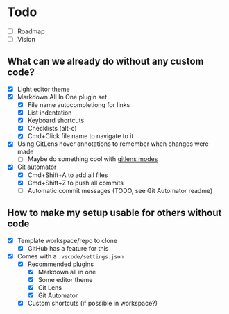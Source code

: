 # Todo

- [ ] Roadmap
- [ ] Vision

## What can we already do without any custom code?
- [x] Light editor theme
- [x] Markdown All In One plugin set
  - [x] File name autocompletiong for links
  - [x] List indentation
  - [x] Keyboard shortcuts
  - [x] Checklists (alt-c)
  - [x] Cmd+Click file name to navigate to it
- [x] Using GitLens hover annotations to remember when changes were made
  - [ ] Maybe do something cool with [gitlens modes](https://github.com/eamodio/vscode-gitlens/tree/master/#modes-)
- [x] Git automator
  - [x] Cmd+Shift+A to add all files
  - [x] Cmd+Shift+Z to push all commits
  - [ ] Automatic commit messages (TODO, see Git Automator readme)

## How to make my setup usable for others without code
- [x] Template workspace/repo to clone
  - [x] GitHub has a feature for this
- [x] Comes with a `.vscode/settings.json`
  - [x] Recommended plugins
    - [x] Markdown all in one
    - [x] Some editor theme
    - [x] Git Lens
    - [x] Git Automator
  - [x] Custom shortcuts (if possible in workspace?)